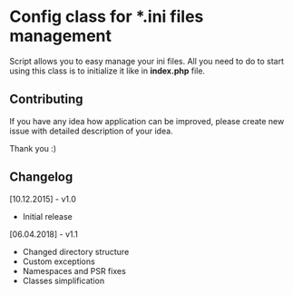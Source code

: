 # Config class for *.ini files management

Script allows you to easy manage your ini files.
All you need to do to start using this class is to initialize it like in **index.php** file. 

## Contributing

If you have any idea how application can be improved, please create new issue with detailed description of your idea.

Thank you :)

## Changelog

[10.12.2015] - v1.0
* Initial release

[06.04.2018] - v1.1
* Changed directory structure
* Custom exceptions
* Namespaces and PSR fixes
* Classes simplification